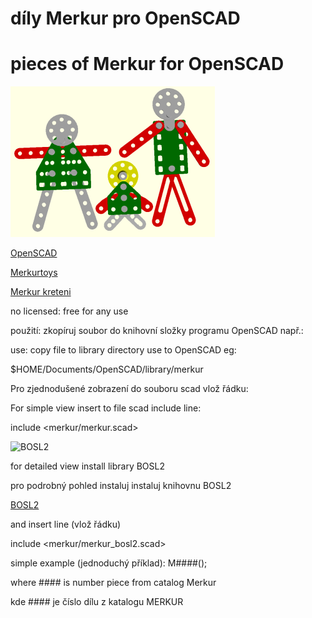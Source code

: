 # díly Merkur pro OpenSCAD

# pieces of Merkur for OpenSCAD

![logo](img/merkur-logo.png)

[OpenSCAD](https://openscad.org)

[Merkurtoys](https://www.merkurtoys.cz)

[Merkur kreteni](http://merkur.kreteni.cz)

no licensed: free for any use

použití: zkopíruj soubor do knihovní složky programu OpenSCAD např.:

use: copy file to library directory use to OpenSCAD eg:

$HOME/Documents/OpenSCAD/library/merkur
 

Pro zjednodušené zobrazení do souboru scad vlož řádku:

For simple view insert to file scad include line:

include <merkur/merkur.scad> 

![BOSL2](img/merkur-bosl2.png)


for detailed view install
library BOSL2

pro podrobný pohled instaluj instaluj
knihovnu BOSL2

[BOSL2](https://github.com/BelfrySCAD/BOSL2.git)

and insert line (vlož řádku)

include <merkur/merkur_bosl2.scad>

simple example (jednoduchý příklad):  M####();

where #### is number piece from catalog Merkur

kde #### je číslo dílu z katalogu MERKUR

